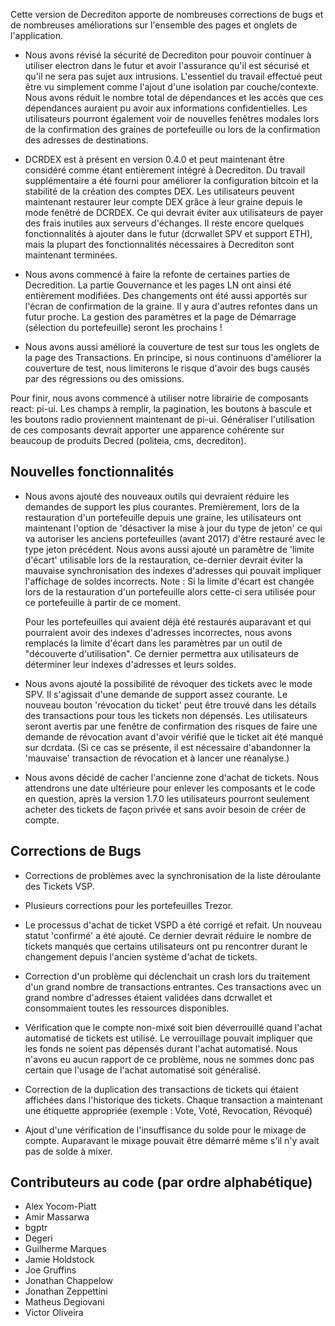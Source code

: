 Cette version de Decrediton apporte de nombreuses corrections de bugs et
de nombreuses améliorations sur l'ensemble des pages et onglets de l'application.


* Nous avons révisé la sécurité de Decrediton pour pouvoir continuer à
utiliser electron dans le futur et avoir l'assurance qu'il est sécurisé
et qu'il ne sera pas sujet aux intrusions. L'essentiel du travail effectué peut
être vu simplement comme l'ajout d'une isolation par couche/contexte. Nous avons
réduit le nombre total de dépendances et les accès que ces dépendances auraient
pu avoir aux informations confidentielles.
Les utilisateurs pourront également voir de nouvelles fenêtres modales
lors de la confirmation des graines de portefeuille ou lors de la confirmation des
adresses de destinations.

* DCRDEX est à présent en version 0.4.0 et peut maintenant être considéré comme étant entièrement
 intégré à Decrediton.
Du travail supplémentaire a été fourni pour améliorer la configuration bitcoin et
la stabilité de la création des comptes DEX. Les utilisateurs peuvent maintenant
restaurer leur compte DEX grâce à leur graine depuis le mode fenêtré de DCRDEX.
Ce qui devrait éviter aux utilisateurs de payer des frais inutiles aux serveurs d'échanges.
Il reste encore quelques fonctionnalités à ajouter dans le futur
(dcrwallet SPV et support ETH), mais la plupart des fonctionnalités nécessaires à Decrediton
sont maintenant terminées.

* Nous avons commencé à faire la refonte de certaines parties de Decredition.
La partie Gouvernance et les pages LN ont ainsi été entièrement modifiées. Des changements
ont été aussi apportés sur l'écran de confirmation de la graine. Il y aura d'autres refontes
dans un futur proche. La gestion des paramètres et la page de Démarrage (sélection du portefeuille)
seront les prochains !

* Nous avons aussi amélioré la couverture de test sur tous les onglets de la page
des Transactions. En principe, si nous continuons d'améliorer la couverture de test,
nous limiterons le risque d'avoir des bugs causés par des régressions ou des omissions.

Pour finir, nous avons commencé à utiliser notre librairie de composants react: pi-ui.
Les champs à remplir, la pagination, les boutons à bascule et les boutons radio proviennent
maintenant de pi-ui. Généraliser l'utilisation de ces composants devrait apporter une
apparence cohérente sur beaucoup de produits Decred (politeia, cms, decrediton).


## Nouvelles fonctionnalités

* Nous avons ajouté des nouveaux outils qui devraient réduire les
  demandes de support les plus courantes. Premièrement, lors de la restauration
  d'un portefeuille depuis une graine, les utilisateurs ont maintenant l'option de
  'désactiver la mise à jour du type de jeton' ce qui va autoriser les anciens portefeuilles
  (avant 2017) d'être restauré avec le type jeton précédent. Nous avons aussi
  ajouté un paramètre de 'limite d'écart' utilisable lors de la restauration, ce-dernier devrait
  éviter la mauvaise synchronisation des indexes d'adresses qui pouvait impliquer
  l'affichage de soldes incorrects. Note : Si la limite d'écart est changée lors de la
  restauration d'un portefeuille alors cette-ci sera utilisée pour ce portefeuille à partir de
  ce moment.

  Pour les portefeuilles qui avaient déjà été restaurés auparavant et qui pourraient avoir des indexes
  d'adresses incorrectes, nous avons remplacés la limite d'écart dans les paramètres par
  un outil de "découverte d'utilisation". Ce dernier permettra aux utilisateurs de déterminer
  leur indexes d'adresses et leurs soldes.

* Nous avons ajouté la possibilité de révoquer des tickets avec le mode SPV.
  Il s'agissait d'une demande de support assez courante. Le nouveau bouton 'révocation du ticket'
  peut être trouvé dans les détails des transactions pour tous les tickets non dépensés.
  Les utilisateurs seront avertis par une fenêtre de confirmation des risques de faire une
  demande de révocation avant d'avoir vérifié que le ticket ait été manqué sur dcrdata.
  (Si ce cas se présente, il est nécessaire d'abandonner la 'mauvaise' transaction de révocation et à lancer une réanalyse.)

* Nous avons décidé de cacher l'ancienne zone d'achat de tickets. Nous attendrons
  une date ultérieure pour enlever les composants et le code en question, après la version 1.7.0
  les utilisateurs pourront seulement acheter des tickets de façon privée et sans avoir besoin de créer de compte.

## Corrections de Bugs

* Corrections de problèmes avec la synchronisation de la liste déroulante des Tickets VSP.

* Plusieurs corrections pour les portefeuilles Trezor.

* Le processus d'achat de ticket VSPD a été corrigé et refait. Un nouveau statut
  'confirmé' a été ajouté. Ce dernier devrait réduire le nombre de tickets manqués que certains
  utilisateurs ont pu rencontrer durant le changement depuis l'ancien système d'achat de tickets.

* Correction d'un problème qui déclenchait un crash lors du traitement d'un grand nombre de transactions
  entrantes. Ces transactions avec un grand nombre d'adresses étaient validées dans dcrwallet et
  consommaient toutes les ressources disponibles.

* Vérification que le compte non-mixé soit bien déverrouillé quand l'achat automatisé de tickets
  est utilisé. Le verrouillage pouvait impliquer que les fonds ne soient pas dépensés durant l'achat
  automatisé. Nous n'avons eu aucun rapport de ce problème, nous ne sommes donc pas certain
  que l'usage de l'achat automatisé soit généralisé.

* Correction de la duplication des transactions de tickets qui étaient affichées dans l'historique
  des tickets. Chaque transaction a maintenant une étiquette appropriée
  (exemple : Vote, Voté, Revocation, Révoqué)

* Ajout d'une vérification de l'insuffisance du solde pour le mixage de compte. Auparavant le
  mixage pouvait être démarré même s'il n'y avait pas de solde à mixer.

## Contributeurs au code (par ordre alphabétique)

* Alex Yocom-Piatt
* Amir Massarwa
* bgptr
* Degeri
* Guilherme Marques
* Jamie Holdstock
* Joe Gruffins
* Jonathan Chappelow
* Jonathan Zeppettini
* Matheus Degiovani
* Victor Oliveira
